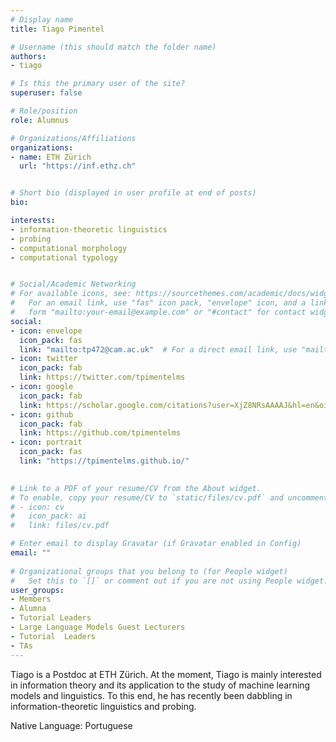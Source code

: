 ```yaml
---
# Display name
title: Tiago Pimentel

# Username (this should match the folder name)
authors:
- tiago

# Is this the primary user of the site?
superuser: false

# Role/position
role: Alumnus

# Organizations/Affiliations
organizations:
- name: ETH Zürich
  url: "https://inf.ethz.ch"


# Short bio (displayed in user profile at end of posts)
bio: 

interests: 
- information-theoretic linguistics
- probing
- computational morphology
- computational typology


# Social/Academic Networking
# For available icons, see: https://sourcethemes.com/academic/docs/widgets/#icons
#   For an email link, use "fas" icon pack, "envelope" icon, and a link in the
#   form "mailto:your-email@example.com" or "#contact" for contact widget.
social:
- icon: envelope
  icon_pack: fas
  link: "mailto:tp472@cam.ac.uk"  # For a direct email link, use "mailto:test@example.org".
- icon: twitter
  icon_pack: fab
  link: https://twitter.com/tpimentelms
- icon: google
  icon_pack: fab
  link: https://scholar.google.com/citations?user=XjZ8NRsAAAAJ&hl=en&oi=ao
- icon: github
  icon_pack: fab
  link: https://github.com/tpimentelms
- icon: portrait
  icon_pack: fas
  link: "https://tpimentelms.github.io/"

  
# Link to a PDF of your resume/CV from the About widget.
# To enable, copy your resume/CV to `static/files/cv.pdf` and uncomment the lines below.  
# - icon: cv
#   icon_pack: ai
#   link: files/cv.pdf 

# Enter email to display Gravatar (if Gravatar enabled in Config)
email: ""
  
# Organizational groups that you belong to (for People widget)
#   Set this to `[]` or comment out if you are not using People widget.  
user_groups:
- Members
- Alumna
- Tutorial Leaders
- Large Language Models Guest Lecturers
- Tutorial  Leaders
- TAs
---
```


Tiago is a Postdoc at ETH Zürich. At the moment, Tiago is mainly interested in information theory and its application to the study of machine learning models and linguistics. To this end, he has recently been dabbling in information-theoretic linguistics and probing.

Native Language: Portuguese

<!-- Animal Form: Sea turtle -->

<!-- <img  class="avatar-small" src="seaa-turtle.jpg" style="float: center" />
 -->